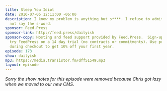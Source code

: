 ```yaml
---
title: Sleep You Idiot
date: 2016-07-05 12:11:00 -06:00
description: I know my problem is anything but s****. I refuse to admit it. I will
  not say the s-word.
sponsor: Feed.Press
sponsor-link: http://feed.press/dailyish
sponsor-copy: Hosting and feed support provided by Feed.Press.  Sign-up today and
  try FeedPress on a 14 day trial (no contracts or commitments). Use promo code "dailyish"
  during checkout to get 10% off your first year.
episode: 173
show: dailyish
mp3: https://media.transistor.fm/dff51549.mp3
layout: episode
---
```


<em>Sorry the show notes for this episode were removed because Chris got lazy when we moved to our new CMS</em>.
